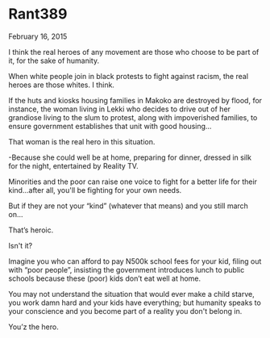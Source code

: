 # Rant389


February 16, 2015

I think the real heroes of any movement are those who choose to be part of it, for the sake of humanity.

When white people join in black protests to fight against racism, the real heroes are those whites. I think.

If the huts and kiosks housing families in Makoko are destroyed by flood, for instance, the woman living in Lekki who decides to drive out of her grandiose living to the slum to protest, along with impoverished families, to ensure government establishes that unit with good housing…

That woman is the real hero in this situation.

-Because she could well be at home, preparing for dinner, dressed in silk for the night, entertained by Reality TV.

Minorities and the poor can raise one voice to fight for a better life for their kind…after all, you'll be fighting for your own needs.

But if they are not your “kind” (whatever that means) and you still march on...

That’s heroic.

Isn't it?

Imagine you who can afford to pay N500k school fees for your kid, filing out with “poor people”, insisting the government introduces lunch to public schools because these (poor) kids don’t eat well at home.

You may not understand the situation that would ever make a child starve, you work damn hard and your kids have everything; but humanity speaks to your conscience and you become part of a reality you don't belong in.

You’z the hero.